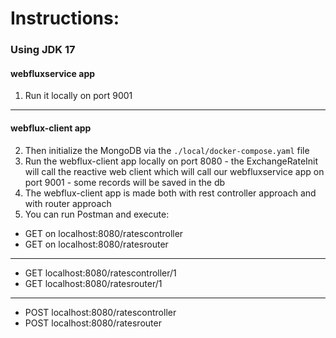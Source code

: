 # Instructions:

### Using JDK 17

#### webfluxservice app
1. Run it locally on port 9001

---------------------

#### webflux-client app
2. Then initialize the MongoDB via the `./local/docker-compose.yaml` file
3. Run the webflux-client app locally on port 8080 - the ExchangeRateInit will call the reactive web client which will call our webfluxservice app on port 9001 - some records will be saved in the db
4. The webflux-client app is made both with rest controller approach and with router approach
4. You can run Postman and execute:
*    GET on localhost:8080/ratescontroller
*    GET on localhost:8080/ratesrouter
--------------
*    GET localhost:8080/ratescontroller/1
*    GET localhost:8080/ratesrouter/1
--------------
*    POST localhost:8080/ratescontroller
*    POST localhost:8080/ratesrouter